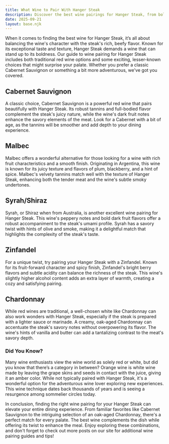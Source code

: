 ```yaml
---
title: What Wine to Pair With Hanger Steak
description: Discover the best wine pairings for Hanger Steak, from bold reds to crisp whites.
date: 2025-09-21
layout: base.njk
---
```


When it comes to finding the best wine for Hanger Steak, it’s all about balancing the wine's character with the steak's rich, beefy flavor. Known for its exceptional taste and texture, Hanger Steak demands a wine that can stand up to its boldness. Our guide to wine pairing for Hanger Steak includes both traditional red wine options and some exciting, lesser-known choices that might surprise your palate. Whether you prefer a classic Cabernet Sauvignon or something a bit more adventurous, we've got you covered.

## Cabernet Sauvignon

A classic choice, Cabernet Sauvignon is a powerful red wine that pairs beautifully with Hanger Steak. Its robust tannins and full-bodied flavor complement the steak's juicy nature, while the wine's dark fruit notes enhance the savory elements of the meat. Look for a Cabernet with a bit of age, as the tannins will be smoother and add depth to your dining experience.

## Malbec

Malbec offers a wonderful alternative for those looking for a wine with rich fruit characteristics and a smooth finish. Originating in Argentina, this wine is known for its juicy texture and flavors of plum, blackberry, and a hint of spice. Malbec's velvety tannins match well with the texture of Hanger Steak, enhancing both the tender meat and the wine's subtle smoky undertones.

## Syrah/Shiraz

Syrah, or Shiraz when from Australia, is another excellent wine pairing for Hanger Steak. This wine's peppery notes and bold dark fruit flavors offer a robust accompaniment to the steak's umami profile. Syrah has a savory twist with hints of olive and smoke, making it a delightful match that highlights the complexity of the steak's taste.

## Zinfandel

For a unique twist, try pairing your Hanger Steak with a Zinfandel. Known for its fruit-forward character and spicy finish, Zinfandel's bright berry flavors and subtle acidity can balance the richness of the steak. This wine's slightly higher alcohol content adds an extra layer of warmth, creating a cozy and satisfying pairing.

## Chardonnay

While red wines are traditional, a well-chosen white like Chardonnay can also work wonders with Hanger Steak, especially if the steak is prepared with a lighter sauce or marinade. A creamy, oak-aged Chardonnay can accentuate the steak's savory notes without overpowering its flavor. The wine's hints of vanilla and butter can add a tantalizing contrast to the meat's savory depth.

### Did You Know?

Many wine enthusiasts view the wine world as solely red or white, but did you know that there’s a category in between? Orange wine is white wine made by leaving the grape skins and seeds in contact with the juice, giving it an amber color. While not typically paired with Hanger Steak, it's a wonderful option for the adventurous wine lover exploring new experiences. This wine technique dates back thousands of years and is seeing a resurgence among sommelier circles today.

In conclusion, finding the right wine pairing for your Hanger Steak can elevate your entire dining experience. From familiar favorites like Cabernet Sauvignon to the intriguing selection of an oak-aged Chardonnay, there's a perfect match for every palate. The best wine complements the dish while offering its twist to enhance the meal. Enjoy exploring these combinations, and don't forget to check out more posts on our site for additional wine pairing guides and tips!